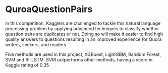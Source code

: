 # QuroaQuestionPairs
In this competition, Kagglers are challenged to tackle this natural language processing problem by applying advanced techniques to classify whether question pairs are duplicates or not. Doing so will make it easier to find high quality answers to questions resulting in an improved experience for Quora writers, seekers, and readers.

Five methods are used in this project, XGBoost, LightGBM, Random Forest, SVM and Bi-LSTM. SVM outperforms other methods, having a score in Kaggle rating of 0.35
